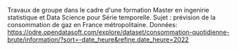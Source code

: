 Travaux de groupe dans le cadre d'une formation Master en ingenirie statistique et Data Science pour Série temporelle. Sujet : prévision de la consommation de gaz en France métropolitaine. Données: 
https://odre.opendatasoft.com/explore/dataset/consommation-quotidienne-brute/information/?sort=-date_heure&refine.date_heure=2022
